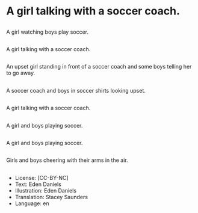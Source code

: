 # A girl talking with a soccer coach.

##
A girl watching boys play soccer.

##
A girl talking with a soccer coach.

##
An upset girl standing in front of a soccer coach and some boys telling her to go away.

##
A soccer coach and boys in soccer shirts looking upset.

##
A girl talking with a soccer coach.

##
A girl and boys playing soccer.

##
A girl and boys playing soccer.

##
Girls and boys cheering with their arms in the air.

##
* License: [CC-BY-NC]
* Text: Eden Daniels
* Illustration: Eden Daniels
* Translation: Stacey Saunders
* Language: en
